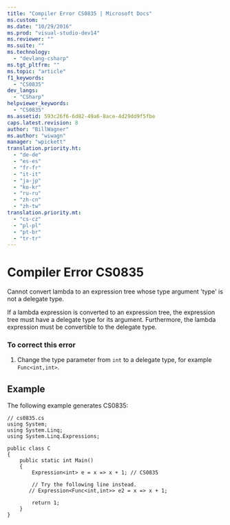 ```yaml
---
title: "Compiler Error CS0835 | Microsoft Docs"
ms.custom: ""
ms.date: "10/29/2016"
ms.prod: "visual-studio-dev14"
ms.reviewer: ""
ms.suite: ""
ms.technology: 
  - "devlang-csharp"
ms.tgt_pltfrm: ""
ms.topic: "article"
f1_keywords: 
  - "CS0835"
dev_langs: 
  - "CSharp"
helpviewer_keywords: 
  - "CS0835"
ms.assetid: 593c26f6-6d82-49a6-8ace-4d29dd9f5fbe
caps.latest.revision: 8
author: "BillWagner"
ms.author: "wiwagn"
manager: "wpickett"
translation.priority.ht: 
  - "de-de"
  - "es-es"
  - "fr-fr"
  - "it-it"
  - "ja-jp"
  - "ko-kr"
  - "ru-ru"
  - "zh-cn"
  - "zh-tw"
translation.priority.mt: 
  - "cs-cz"
  - "pl-pl"
  - "pt-br"
  - "tr-tr"
---
```

# Compiler Error CS0835
Cannot convert lambda to an expression tree whose type argument 'type' is not a delegate type.  
  
 If a lambda expression is converted to an expression tree, the expression tree must have a delegate type for its argument. Furthermore, the lambda expression must be convertible to the delegate type.  
  
### To correct this error  
  
1.  Change the type parameter from `int` to a delegate type, for example `Func<int,int>`.  
  
## Example  
 The following example generates CS0835:  
  
```  
// cs0835.cs  
using System;  
using System.Linq;  
using System.Linq.Expressions;  
  
public class C  
{  
    public static int Main()  
    {  
        Expression<int> e = x => x + 1; // CS0835  
  
        // Try the following line instead.  
       // Expression<Func<int,int>> e2 = x => x + 1;  
  
        return 1;  
    }  
}  
```